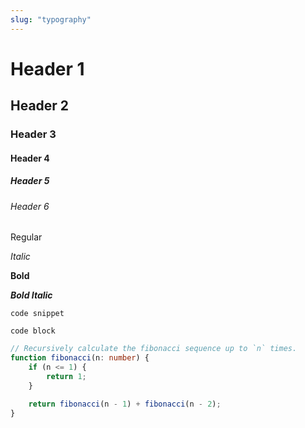 ```yaml
---
slug: "typography"
---
```


# Header 1

## Header 2

### Header 3

#### Header 4

##### Header 5

###### Header 6

Regular

*Italic*

**Bold**

***Bold Italic***

`code snippet`

```shell
code block
```

```typescript
// Recursively calculate the fibonacci sequence up to `n` times.
function fibonacci(n: number) {
    if (n <= 1) {
        return 1;
    }

    return fibonacci(n - 1) + fibonacci(n - 2);
}
```